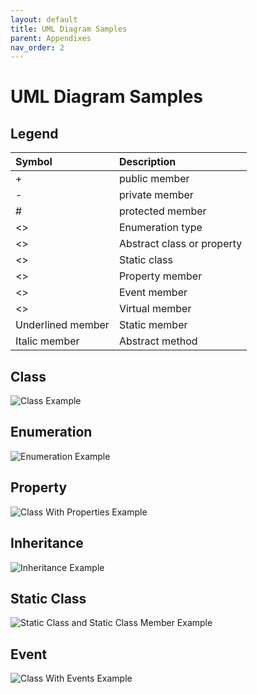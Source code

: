 ```yaml
---
layout: default
title: UML Diagram Samples
parent: Appendixes
nav_order: 2
---
```


# UML Diagram Samples

## Legend

| Symbol | Description |
|:-------|:------------|
| + | public member |
| - | private member |
| # | protected member |
| <<enumeration>> | Enumeration type |
| <<abstract>> | Abstract class or property |
| <<static>> | Static class |
| <<property>> | Property member |
| <<event>> | Event member |
| <<virtual>> | Virtual member |
| Underlined member | Static member |
| Italic member | Abstract method |

## Class

![Class Example](https://mermaid.ink/img/pako:eNptjzEOwjAMRa8SeQJRLpANVE7AwJLFTUwbNXFQ4qpCiLsToBULnuznJ-v7ATY5Ag02YCmtxz5jNPyZ1BF5PFibJpaHYVVrn2amrLQqkj33C-wwIFuq2JH1EcOX71q6peJlg_F94rfeqi6lVbp4GVzGGcMfz7MYfr5NaCBSjuhdDftJY0AGimRA19ZhHg1Ut3rTzaHQyXlJGfQVQ6EGcJJ0vrMFLXmiVVoeXqznC0umW8c)

<!--
(https://mermaid-js.github.io/mermaid-live-editor/edit#pako:eNptjzEOwjAMRa8SeQJRLpANVE7AwJLFTUwbNXFQ4qpCiLsToBULnuznJ-v7ATY5Ag02YCmtxz5jNPyZ1BF5PFibJpaHYVVrn2amrLQqkj33C-wwIFuq2JH1EcOX71q6peJlg_F94rfeqi6lVbp4GVzGGcMfz7MYfr5NaCBSjuhdDftJY0AGimRA19ZhHg1Ut3rTzaHQyXlJGfQVQ6EGcJJ0vrMFLXmiVVoeXqznC0umW8c){: target="_blank"}
-->

## Enumeration

![Enumeration Example](https://mermaid.ink/img/pako:eNpNzzsPwiAQB_CvQm7u4GsitYOPuOvgwnKB05LyMBQG0_S7S1sN3nT8-F84BpBeEXCQBvv-pPEZ0ArHcs3Cjt74MCwyVV2TS5YCRu1d05SLKym2Z6sCB5Moy7rIJRC5TJtC91bHKbX9n0PZZdotNM4IFeRHLWqVd53XERBbsiSA51Zh6AQIN-ZceimMdFY6-gA8hkQVYIr-9nbyd14y3-8Cf6DpafwAliFOVw)

<!--
(https://mermaid-js.github.io/mermaid-live-editor/edit#pako:eNpNzzsPwiAQB_CvQm7u4GsitYOPuOvgwnKB05LyMBQG0_S7S1sN3nT8-F84BpBeEXCQBvv-pPEZ0ArHcs3Cjt74MCwyVV2TS5YCRu1d05SLKym2Z6sCB5Moy7rIJRC5TJtC91bHKbX9n0PZZdotNM4IFeRHLWqVd53XERBbsiSA51Zh6AQIN-ZceimMdFY6-gA8hkQVYIr-9nbyd14y3-8Cf6DpafwAliFOVw){: target="_blank"}
-->

## Property

![Class With Properties Example](https://mermaid.ink/img/pako:eNqVkc9qwzAMxl_F6FA6lr6Ae10PPayXXn3RYiUV-E9w5EMIefe5aRIYrJQKhK0f-uwPaYQ6WgINtcO-_2JsE3oTVImZqJPvXByIxgdU6sCWgnDDNQrHcMn-h5LSioNsLQE9FdRL4tCu9HPn5HjPLsWOkgy7ttQl1fnli8-1l3-_Wl3vn5ut1B-XH-9ol-Zp1TwCKvCUPLIt85znZUBu5MmALldLDWYnBkyYSitmidch1KAlZaogdxaFlg2AbtD1Gz1Zlpg2SHP5vSzufky_VzuV1Q?type=png)

<!--
(https://mermaid-js.github.io/mermaid-live-editor/edit#pako:eNqVkc9qwzAMxl_F6FA6lr6Ae10PPayXXn3RYiUV-E9w5EMIefe5aRIYrJQKhK0f-uwPaYQ6WgINtcO-_2JsE3oTVImZqJPvXByIxgdU6sCWgnDDNQrHcMn-h5LSioNsLQE9FdRL4tCu9HPn5HjPLsWOkgy7ttQl1fnli8-1l3-_Wl3vn5ut1B-XH-9ol-Zp1TwCKvCUPLIt85znZUBu5MmALldLDWYnBkyYSitmidch1KAlZaogdxaFlg2AbtD1Gz1Zlpg2SHP5vSzufky_VzuV1Q)
-->

## Inheritance

![Inheritance Example](https://mermaid.ink/img/pako:eNqVU8tugzAQ_BXLh4i08AMuyqmRkksUtYdeuGzsJbHqR2SWA0rz7zUh0BKFVEWyBOOZ2WHAJy69Qi64NFBVrxr2AWzhWLyW9mh8g8jyryxjK18H0wyYYGt3wKAJnMSOf3EYVEII2FUUQNKp22csz3toseixTCt0pEstgbR3m9ruMER77WigOLDtxCjVbt-jzzNDL-3aBn_EQM1sH5_jYus_Hae1m7uj-pdKpsOmbJRy_h_tD3kLTTJ_YgqltmA6-Py73vFnGJrNDhGvPnz4RBU9S-OBRnumeQNq442sHzWxmnZ8LJocNc6e3ImcsntZb-q5aYen3GKwoFX8iy-FFJwOaLHgIt4qLKE2VPDCtdT6qKL3UmnygYsSTIUph5r8e-MkFxRq7EnXw3Blnb8BQP0Kow)

<!--
(https://mermaid-js.github.io/mermaid-live-editor/edit#pako:eNqVU8tugzAQ_BXLh4i08AMuyqmRkksUtYdeuGzsJbHqR2SWA0rz7zUh0BKFVEWyBOOZ2WHAJy69Qi64NFBVrxr2AWzhWLyW9mh8g8jyryxjK18H0wyYYGt3wKAJnMSOf3EYVEII2FUUQNKp22csz3toseixTCt0pEstgbR3m9ruMER77WigOLDtxCjVbt-jzzNDL-3aBn_EQM1sH5_jYus_Hae1m7uj-pdKpsOmbJRy_h_tD3kLTTJ_YgqltmA6-Py73vFnGJrNDhGvPnz4RBU9S-OBRnumeQNq442sHzWxmnZ8LJocNc6e3ImcsntZb-q5aYen3GKwoFX8iy-FFJwOaLHgIt4qLKE2VPDCtdT6qKL3UmnygYsSTIUph5r8e-MkFxRq7EnXw3Blnb8BQP0Kow){: target="_blank"}
-->

## Static Class

![Static Class and Static Class Member Example](https://mermaid.ink/img/pako:eNo1j88KwjAMh1-lBA-K8wXK3EU96kWPvYQ2c4V2HW0qjLF3d39zCOHLR8JvAB0MgQTtMKW7xW9Er1ox1ULEbe4v9DSsVIiyTIxsdVXt5FJbcmaWhBSfviNxFT90mXbh_CRugjmeDst6xSMU4Cl6tGb6v5xXwA15UiCn0VCN2bEC1c5q7gwyPYzlEEHW6BIVgJnDu281SI6ZdmmLsVnjHxxdSc4)

<!--
(https://mermaid-js.github.io/mermaid-live-editor/edit#pako:eNo1j88KwjAMh1-lBA-K8wXK3EU96kWPvYQ2c4V2HW0qjLF3d39zCOHLR8JvAB0MgQTtMKW7xW9Er1ox1ULEbe4v9DSsVIiyTIxsdVXt5FJbcmaWhBSfviNxFT90mXbh_CRugjmeDst6xSMU4Cl6tGb6v5xXwA15UiCn0VCN2bEC1c5q7gwyPYzlEEHW6BIVgJnDu281SI6ZdmmLsVnjHxxdSc4){: target="_blank"}
-->

## Event

![Class With Events Example](https://mermaid.ink/img/pako:eNpdkE1qAzEMha9iVAgpzQmcVUpTsglZJEtv1JEyNZXt4JGnlDB3j_PjUiqQsB7f4yGfoUvEYKETHIY3j33G4KKpdVPMXgtx1PNdM-ZlJrq8No9VnvV1qW1WI2fs-ZUlfb-jF2PN-gpsMJJw_nWviA486Bbz1zzUUTlK5UP42YzJU-OeWsrosxaUlrOL_4Pmf41T898LFhA4B_RUD7xd4EA_ObADW5_ERyyiDlycKlpOhMpr8poy2CPKwAvAomn_Ezuwmgs36PFPD2q6AA4tagg)

<!--
(https://mermaid-js.github.io/mermaid-live-editor/edit#pako:eNpdkE1qAzEMha9iVAgpzQmcVUpTsglZJEtv1JEyNZXt4JGnlDB3j_PjUiqQsB7f4yGfoUvEYKETHIY3j33G4KKpdVPMXgtx1PNdM-ZlJrq8No9VnvV1qW1WI2fs-ZUlfb-jF2PN-gpsMJJw_nWviA486Bbz1zzUUTlK5UP42YzJU-OeWsrosxaUlrOL_4Pmf41T898LFhA4B_RUD7xd4EA_ObADW5_ERyyiDlycKlpOhMpr8poy2CPKwAvAomn_Ezuwmgs36PFPD2q6AA4tagg){: target="_blank"}
-->
